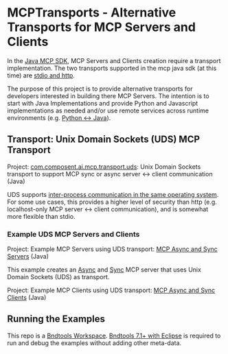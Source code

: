 # MCPTransports - Alternative Transports for MCP Servers and Clients

In the [Java MCP SDK](https://github.com/modelcontextprotocol/java-sdk), MCP Servers and Clients creation require a transport implementation.  The two transports supported in the mcp java sdk (at this time) are [stdio and http](https://github.com/modelcontextprotocol/java-sdk/tree/main/mcp/src/main/java/io/modelcontextprotocol/server/transport).

The purpose of this project is to provide alternative transports for developers interested in building there MCP Servers.  The intention is to start with Java Implementations and provide Python and Javascript implementations as needed and/or use remote services across runtime environments (e.g. [Python <-> Java](https://github.com/ECF/Py4j-RemoteServicesProvider)).

## Transport: Unix Domain Sockets (UDS) MCP Transport

Project: [com.composent.ai.mcp.transport.uds](/com.composent.ai.mcp.transport.uds):  Unix Domain Sockets transport to support MCP sync or async server <-> client communication (Java)

UDS supports [inter-process communication in the same operating system](https://en.wikipedia.org/wiki/Unix_domain_socket). For some use cases, this provides a higher level of security than http (e.g. localhost-only MCP server <-> client communication), and is somewhat more flexible than stdio.

### Example UDS MCP Servers and Clients

Project: Example MCP Servers using UDS transport:  [MCP Async and Sync Servers](/com.composent.ai.mcp.examples.transport.uds.mcpserver)  (Java)

This example creates an [Async](/com.composent.ai.mcp.examples.transport.uds.mcpserver/src/main/java/com/composent/ai/mcp/examples/transport/uds/mcpserver/McpAsyncServerComponent.java) and [Sync](/com.composent.ai.mcp.examples.transport.uds.mcpserver/src/main/java/com/composent/ai/mcp/examples/transport/uds/mcpserver/McpSyncServerComponent.java) MCP server that uses  Unix Domain Sockets (UDS) as transport.

Project: Example MCP Clients using UDS transport:  [MCP Async and Sync Clients](/com.composent.ai.mcp.examples.transport.uds.mcpclient)  (Java)

## Running the Examples
This repo is a [Bndtools Workspace](https://bndtools.org/).  [Bndtools 7.1+ with Eclipse](https://bndtools.org/installation.html) is required to run and debug the examples without adding other meta-data.

